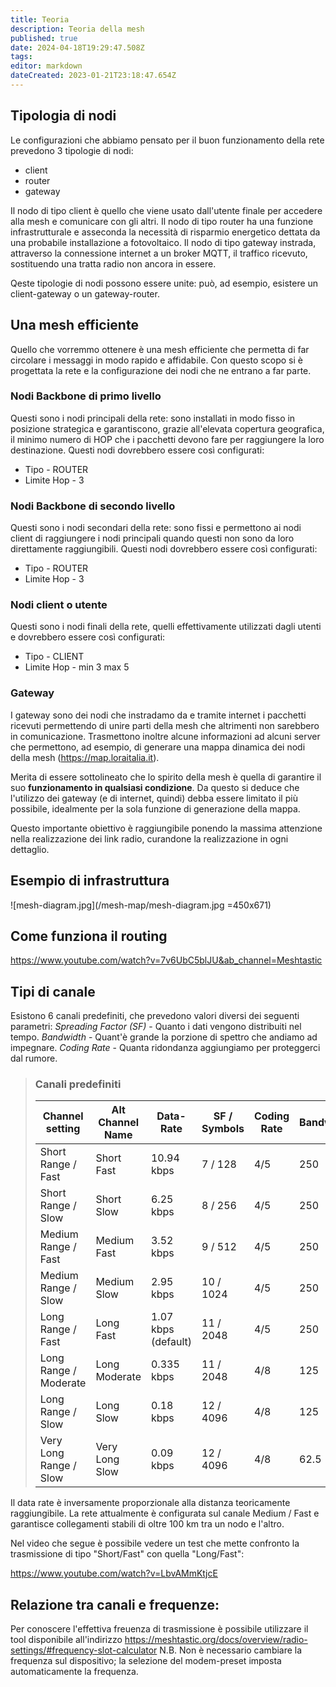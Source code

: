 ```yaml
---
title: Teoria
description: Teoria della mesh
published: true
date: 2024-04-18T19:29:47.508Z
tags: 
editor: markdown
dateCreated: 2023-01-21T23:18:47.654Z
---
```


<!-- TITLE: Teoria Della Mesh -->
<!-- SUBTITLE: A quick summary of Teoria Della Mesh -->

## Tipologia di nodi
Le configurazioni che abbiamo pensato per il buon funzionamento della rete prevedono 3 tipologie di nodi:
* client
* router
* gateway

Il nodo di tipo client è quello che viene usato dall'utente finale per accedere alla mesh e comunicare con gli altri.
Il nodo di tipo router ha una funzione infrastrutturale e asseconda la necessità di risparmio energetico dettata da una probabile installazione a fotovoltaico.
Il nodo di tipo gateway instrada, attraverso la connessione internet a un broker MQTT, il traffico ricevuto, sostituendo una tratta radio non ancora in essere.

Qeste tipologie di nodi possono essere unite: può, ad esempio, esistere un client-gateway o un gateway-router.

## Una mesh efficiente

Quello che vorremmo ottenere è una mesh efficiente che permetta di far circolare i messaggi in modo rapido e affidabile. 
Con questo scopo si è progettata la rete e la configurazione dei nodi che ne entrano a far parte.

### Nodi Backbone di primo livello

Questi sono i nodi principali della rete: sono installati in modo fisso in posizione strategica e garantiscono, grazie all'elevata copertura geografica, il minimo numero di HOP che i pacchetti devono fare per raggiungere la loro destinazione. Questi nodi dovrebbero essere così configurati:
* Tipo - ROUTER
* Limite Hop - 3

### Nodi Backbone di secondo livello

Questi sono i nodi secondari della rete: sono fissi e permettono ai nodi client di raggiungere i nodi principali quando questi non sono da loro direttamente raggiungibili.
Questi nodi dovrebbero essere così configurati:
* Tipo - ROUTER
* Limite Hop - 3

### Nodi client o utente

Questi sono i nodi finali della rete, quelli effettivamente utilizzati dagli utenti e dovrebbero essere così configurati:

* Tipo - CLIENT
* Limite Hop - min 3 max 5

### Gateway

I gateway sono dei nodi che instradamo da e tramite internet i pacchetti ricevuti permettendo di unire parti della mesh che altrimenti non sarebbero in comunicazione.
Trasmettono inoltre alcune informazioni ad alcuni server che permettono, ad esempio, di generare una mappa dinamica dei nodi della mesh (https://map.loraitalia.it).

Merita di essere sottolineato che lo spirito della mesh è quella di garantire il suo **funzionamento in qualsiasi condizione**. Da questo si deduce che l'utilizzo dei gateway (e di internet, quindi) debba essere limitato il più possibile, idealmente per la sola funzione di generazione della mappa. 

Questo importante obiettivo è raggiungibile ponendo la massima attenzione nella realizzazione dei link radio, curandone la realizzazione in ogni dettaglio.

## Esempio di infrastruttura
![mesh-diagram.jpg](/mesh-map/mesh-diagram.jpg =450x671)

## Come funziona il routing
https://www.youtube.com/watch?v=7v6UbC5blJU&ab_channel=Meshtastic

## Tipi di canale

Esistono 6 canali predefiniti, che prevedono valori diversi dei seguenti parametri:
*Spreading Factor (SF)* - Quanto i dati vengono distribuiti nel tempo.
*Bandwidth* - Quant'è grande la porzione di spettro che andiamo ad impegnare.
*Coding Rate* - Quanta ridondanza aggiungiamo per proteggerci dal rumore.

> ### Canali predefiniti
> |Channel setting | Alt Channel Name | Data-Rate | SF / Symbols | Coding Rate | Bandwidth | Link Budget |
> |---|---|---|---|---|---|---|
> |Short Range / Fast | Short Fast |	10.94 kbps |	7 / 128 |	4/5 |	250 |	137dB |
> |Short Range / Slow |	Short Slow |	6.25 kbps |	8 / 256 |	4/5 |	250 |	140dB |
> |Medium Range / Fast |	Medium Fast |	3.52 kbps |	9 / 512 |	4/5 |	250 |	143dB |
> |Medium Range / Slow |	Medium Slow |	2.95 kbps |	10 / 1024 |	4/5 |	250 |	146dB |
> |Long Range / Fast |	Long Fast |	1.07 kbps (default) |	11 / 2048 |	4/5 |	250 |	148.5dB |
> |Long Range / Moderate |	Long Moderate |	0.335 kbps |	11 / 2048 |	4/8 |	125 |	151dB |
> |Long Range / Slow |	Long Slow |	0.18 kbps |	12 / 4096 |	4/8 |	125 |	154dB |
> |Very Long Range / Slow |	Very Long Slow |	0.09 kbps |	12 / 4096 |	4/8 |	62.5 |	157dB |

Il data rate è inversamente proporzionale alla distanza teoricamente raggiungibile.
La rete attualmente è configurata sul canale Medium / Fast e garantisce collegamenti stabili di oltre 100 km tra un nodo e l'altro.

Nel video che segue è possibile vedere un test che mette confronto la trasmissione di tipo "Short/Fast" con quella "Long/Fast":

https://www.youtube.com/watch?v=LbvAMmKtjcE




## Relazione tra canali e frequenze:
Per conoscere l'effettiva freuenza di trasmissione è possibile utilizzare il tool disponibile all'indirizzo https://meshtastic.org/docs/overview/radio-settings/#frequency-slot-calculator
N.B. Non è necessario cambiare la frequenza sul dispositivo; la selezione del modem-preset imposta automaticamente la frequenza.



